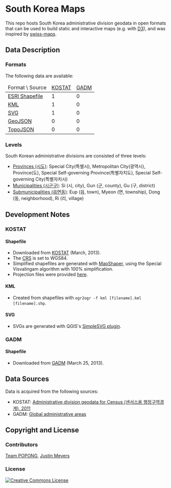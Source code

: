 South Korea Maps
================

This repo hosts South Korea administrative division geodata in open formats that can be used to build static and interactive maps (e.g. with [D3](http://d3js.org)), and was inspired by [swiss-maps](https://github.com/interactivethings/swiss-maps).


## Data Description

### Formats
The following data are available:

<table>
<thead>
    <tr>
        <td>Format \ Source</td>
        <td><a href="http://kostat.go.kr">KOSTAT</a></td>
        <td><a href="http://www.gadm.org">GADM</a></td>
    </tr>
</thead>
<tbody>
    <tr>
        <td><a href="http://en.wikipedia.org/wiki/Shapefile">ESRI Shapefile</a></td>
        <td>1</td>
        <td>0</td>
    </tr>
    <tr>
        <td><a href="http://en.wikipedia.org/wiki/Keyhole_Markup_Language">KML</a></td>
        <td>1</td>
        <td>0</td>
    </tr>
    <tr>
        <td><a href="http://en.wikipedia.org/wiki/Scalable_Vector_Graphics">SVG</a></td>
        <td>1</td>
        <td>0</td>
    </tr>
    <tr>
        <td><a href="http://geojson.org">GeoJSON</a></td>
        <td>0</td>
        <td>0</td>
    </tr>
    <tr>
        <td><a href="http://github.com/mbostock/topojson">TopoJSON</a></td>
        <td>0</td>
        <td>0</td>
    </tr>
</tbody>
</table>

### Levels
South Korean administrative divisions are consisted of three levels:

- [Provinces (시도)](http://en.wikipedia.org/wiki/Administrative_divisions_of_South_Korea#Provincial_level_divisions): Special City(특별시), Metropolitan City(광역시), Province(도), Special Self-governing Province(특별자치도), Special Self-governing City(특별자치시)
- [Municipalities (시군구)](http://en.wikipedia.org/wiki/Administrative_divisions_of_South_Korea#Municipal_level_divisions): Si (시, city), Gun (군, county), Gu (구, district)
- [Submunicipalities (읍면동)](http://en.wikipedia.org/wiki/Administrative_divisions_of_South_Korea#Submunicipal_level_divisions): Eup (읍, town), Myeon (면, township), Dong (동, neighborhood), Ri (리, village)


## Development Notes

### KOSTAT
#### Shapefile
- Downloaded from [KOSTAT](http://www.gadm.org/country) (March, 2013).
- The [CRS](http://en.wikipedia.org/wiki/Coordinate_reference_system) is set to WGS84.
- Simplified shapefiles are generated with [MapShaper](http://mapshaper.com/test/MapShaper.swf), using the Special Visvalingam algorithm with 100% simplification.
- Projection files were provided [here](http://sgis.kostat.go.kr/contents/support/support_01_closeup.jsp?sgis_board_seq=344&code=N).

#### KML
- Created from shapefiles with `ogr2ogr -f kml [filename].kml [filename].shp`.

#### SVG
- SVGs are generated with QGIS's [SimpleSVG plugin](http://plugins.qgis.org/plugins/simplesvg/).

### GADM
#### Shapefile
- Downloaded from [GADM](http://gadm.org/country) (March 25, 2013).

## Data Sources
Data is acquired from the following sources:

- KOSTAT: [Administrative division geodata for Census (센서스용 행정구역경계), 2011](http://sgis.kostat.go.kr/statbd/statbd_03.vw)
- GADM: [Global administrative areas](http://www.gadm.org/country)


## Copyright and License

### Contributors
[Team POPONG](http://en.popong.com), [Justin Meyers](mailto:justinelliotmeyers@gmail.com)

### License
<a rel="license" href="http://creativecommons.org/licenses/by/3.0/"><img alt="Creative Commons License" style="border-width:0" src="http://i.creativecommons.org/l/by/3.0/88x31.png" /></a>

